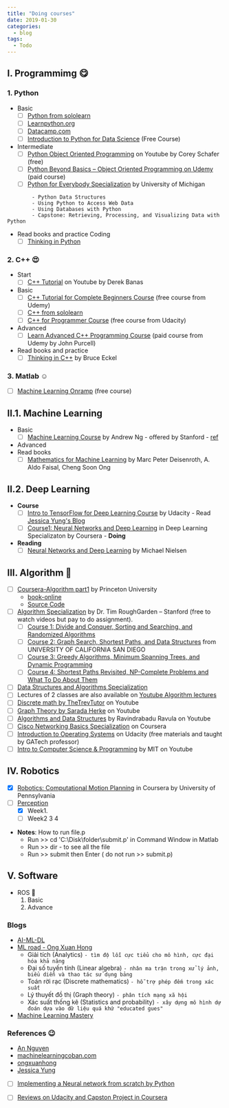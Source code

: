 ```yaml
---
title: "Doing courses"
date: 2019-01-30
categories:
  - blog
tags:
  - Todo
---
```


## I. Programmimg :yum:
### 1. Python
- Basic 
  - [ ] [Python from sololearn](https://www.sololearn.com/Play/Python/#)
  - [ ] [Learnpython.org](https://www.learnpython.org/en/Welcome)
  - [ ] [Datacamp.com](https://www.datacamp.com/home)
  - [ ] [Introduction to Python for Data Science](https://campus.datacamp.com/courses/intro-to-python-for-data-science/chapter-1-python-basics?ex=11) (Free Course)
- Intermediate
  - [ ] [Python Object Oriented Programming](https://www.youtube.com/watch?v=ZDa-Z5JzLYM&list=PL-osiE80TeTsqhIuOqKhwlXsIBIdSeYtc) on Youtube by Corey Schafer (free)
  - [ ] [Python Beyond Basics – Object Oriented Programming on Udemy](https://www.udemy.com/course/python-beyond-the-basics-object-oriented-programming/) (paid course)
  - [ ] [Python for Everybody Specialization](https://www.coursera.org/specializations/python) by University of Michigan
  
```   - Programming for Everybody (Getting Started with Python)
        - Python Data Structures
        - Using Python to Access Web Data
        - Using Databases with Python
        - Capstone: Retrieving, Processing, and Visualizing Data with Python
```
- Read books and practice Coding
  - [ ] [Thinking in Python]()
  
### 2. C++ :heart_eyes:
- Start
  - [ ] [C++ Tutorial](https://www.youtube.com/watch?v=DamuE8TM3xo&list=PLGLfVvz_LVvQ9S8YSV0iDsuEU8v11yP9M)  on Youtube by Derek Banas 

- Basic
  - [ ] [C++ Tutorial for Complete Beginners Course](https://www.udemy.com/course/free-learn-c-tutorial-beginners/) (free course from Udemy)
  - [ ] [C++ from sololearn](https://www.sololearn.com/Play/CPlusPlus)
  - [ ] [C++ for Programmer Course](https://www.udacity.com/course/c-for-programmers--ud210) (free course from Udacity)
- Advanced
  - [ ] [Learn Advanced C++ Programming Course](https://www.udemy.com/course/learn-advanced-c-programming/) (paid course from Udemy by John Purcell)
- Read books and practice
  - [ ] [Thinking in C++]() by Bruce Eckel
  
### 3. Matlab :relaxed:
- [ ] [Machine Learning Onramp](https://matlabacademy.mathworks.com/R2019b/portal.html?course=machinelearning#chapter=2&lesson=4&section=1) (free course)

## II.1. Machine Learning
- Basic
  - [ ] [Machine Learning Course](https://www.coursera.org/learn/machine-learning) by Andrew Ng - offered by Stanford - [ref](https://github.com/gopaczewski/coursera-ml)
- Advanced
- Read books
  - [ ] [Mathematics for Machine Learning]() by Marc Peter Deisenroth, A. Aldo Faisal, Cheng Soon Ong
  
## II.2. Deep Learning
- __Course__
  - [ ] [Intro to TensorFlow for Deep Learning Course](https://classroom.udacity.com/courses/ud187) by Udacity - Read [Jessica Yung's Blog](http://www.jessicayung.com/how-ive-been-learning-to-code/)
  - [ ] [Course1: Neural Networks and Deep Learning](https://www.coursera.org/) in Deep Learning Specializaton by Coursera - **Doing**
- __Reading__  
  - [ ] [Neural Networks and Deep Learning](http://neuralnetworksanddeeplearning.com/index.html) by Michael Nielsen 
  
## III. Algorithm 	:money_mouth_face:
- [ ] [Coursera-Algorithm part1](https://www.coursera.org/learn/algorithms-part1/) by Princeton University
  - [book-online](https://algs4.cs.princeton.edu/home/)
  - [Source Code](https://github.com/kevin-wayne/algs4)
- [ ] [Algorithm Specialization](https://www.coursera.org/specializations/algorithms) by Dr. Tim RoughGarden – Stanford (free to watch videos but pay to do assignment). 
  - [ ] [Course 1: Divide and Conquer, Sorting and Searching, and Randomized Algorithms]()
  - [ ] [Course 2: Graph Search, Shortest Paths, and Data Structures]() from UNIVERSITY OF CALIFORNIA SAN DIEGO
  - [ ] [Course 3: Greedy Algorithms, Minimum Spanning Trees, and Dynamic Programming]()
  - [ ] [Course 4: Shortest Paths Revisited, NP-Complete Problems and What To Do About Them]()
- [ ] [Data Structures and Algorithms Specialization](https://www.coursera.org/specializations/data-structures-algorithms)
- [ ] Lectures of 2 classes are also available on [Youtube Algorithm lectures](https://www.youtube.com/watch?v=yRM3sc57q0c&list=PLXFMmlk03Dt7Q0xr1PIAriY5623cKiH7V) 
- [ ] [Discrete math by TheTrevTutor](https://www.youtube.com/watch?v=tyDKR4FG3Yw&list=PLDDGPdw7e6Ag1EIznZ-m-qXu4XX3A0cIz) on Youtube
- [ ] [Graph Theory by Sarada Herke](https://www.youtube.com/watch?v=eIb1cz06UwI&list=PLGxuz-nmYlQOiIOriTXMEoGoybUC3Jmrn) on Youtube
- [ ] [Algorithms and Data Structures](https://www.youtube.com/playlist?list=PLEbnTDJUr_IeHYw_sfBOJ6gk5pie0yP-0) by Ravindrabadu Ravula on Youtube
- [ ] [Cisco Networking Basics Specialization](https://www.coursera.org/specializations/networking-basics) on Coursera 
- [ ] [Introduction to Operating Systems](https://classroom.udacity.com/courses/ud923) on Udacity (free materials and taught by GATech professor)
- [ ] [Intro to Computer Science & Programming](https://www.youtube.com/watch?v=k6U-i4gXkLM&list=PL4C4720A6F225E074) by MIT on Youtube

## IV. Robotics
- [x] [Robotics: Computational Motion Planning](https://www.coursera.org/learn/robotics-motion-planning/home/welcome) in Coursera by University of Pennsylvania
- [ ] [Perception](https://www.coursera.org/learn/robotics-perception/home/welcome)
  - [x] Week1.
  - [ ] Week2 3 4
- __Notes__: How to run file.p
  - Run >> cd 'C:\Disk\folder\submit.p' in Command Window in Matlab
  - Run >> dir - to see all the file
  - Run >> submit then Enter ( do not run >> submit.p)
  
## V. Software 
- ROS :hugs:
  1. Basic
  2. Advance
    
### Blogs
- [AI-ML-DL](https://ongxuanhong.wordpress.com/2017/09/04/ai-machine-learning-deep-learning-phan-biet-nhu-the-nao-cho-dung/#more-13839)
- [ML road - Ong Xuan Hong](https://ongxuanhong.wordpress.com/2017/05/18/con-duong-hoc-tap-machine-learning-cua-toi/)
  - Giải tích (Analytics) `- tìm độ lỗi cực tiểu cho mô hình, cực đại hóa khả năng`
  - Đại số tuyến tính (Linear algebra) `- nhân ma trận trong xử lý ảnh, biểu diễn và thao tác sử dụng bảng`
  - Toán rời rạc (Discrete mathematics) `- hỗ trợ phép đếm trong xác suất`
  - Lý thuyết đồ thị (Graph theory) `- phân tích mạng xã hội`
  - Xác suất thống kê (Statistics and probability) `- xây dựng mô hình dự đoán dựa vào dữ liệu quá khứ "educated gues"`
- [Machine Learning Mastery](https://machinelearningmastery.com/a-tour-of-machine-learning-algorithms/)

### References :wink:
- [An Nguyen](https://scratchrobotics.com/courses/) 
- [machinelearningcoban.com](https://machinelearningcoban.com/2018/09/11/forum/)
- [ongxuanhong](https://ongxuanhong.wordpress.com/)
- [Jessica Yung](http://www.jessicayung.com/portfolio-item/self-driving-car-engineer-nanodegree/)
- [ ] [Implementing a Neural network from scratch by Python](http://www.wildml.com/2015/09/implementing-a-neural-network-from-scratch/)
- [ ] [Reviews on Udacity and Capston Project in Coursera](https://jwdinius.github.io/projects/)  
  
